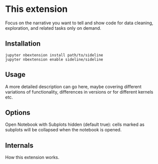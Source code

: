 This extension
==============

Focus on the narrative you want to tell and show code for data cleaning, exploration, and related tasks only on demand.

Installation
-----

`jupyter nbextension install path/to/sideline`  
`jupyter nbextension enable sideline/sideline`  

Usage
-----

A more detailed description can go here, maybe covering different variations of functionality, differences in versions or for different kernels etc.

Options
-------

Open Notebook with Subplots hidden (default true): cells marked as subplots will be collapsed when the notebook is opened.

Internals
---------

How this extension works.